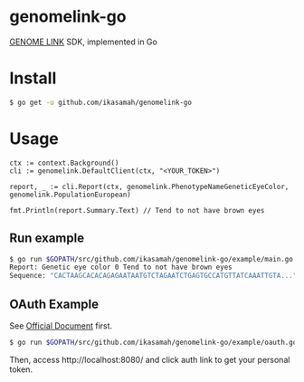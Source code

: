 # genomelink-go
[GENOME LINK](https://genomelink.io/developers) SDK, implemented in Go


# Install
```bash
$ go get -u github.com/ikasamah/genomelink-go
```

# Usage
```golang
ctx := context.Background()
cli := genomelink.DefaultClient(ctx, "<YOUR_TOKEN>")

report, _ := cli.Report(ctx, genomelink.PhenotypeNameGeneticEyeColor, genomelink.PopulationEuropean)

fmt.Println(report.Summary.Text) // Tend to not have brown eyes
```

## Run example
```bash
$ go run $GOPATH/src/github.com/ikasamah/genomelink-go/example/main.go
Report: Genetic eye color 0 Tend to not have brown eyes
Sequence: "CACTAAGCACACAGAGAATAATGTCTAGAATCTGAGTGCCATGTTATCAAATTGTA..."
```

## OAuth Example
See [Official Document](https://genomelink.io/developers/docs/tutorial-oauth-example/) first.

```bash
$ go run $GOPATH/src/github.com/ikasamah/genomelink-go/example/oauth.go -client_id <CLIENT_ID> -client_secret <CLIENT_SECRET>
```

Then, access http://localhost:8080/ and click auth link to get your personal token.

